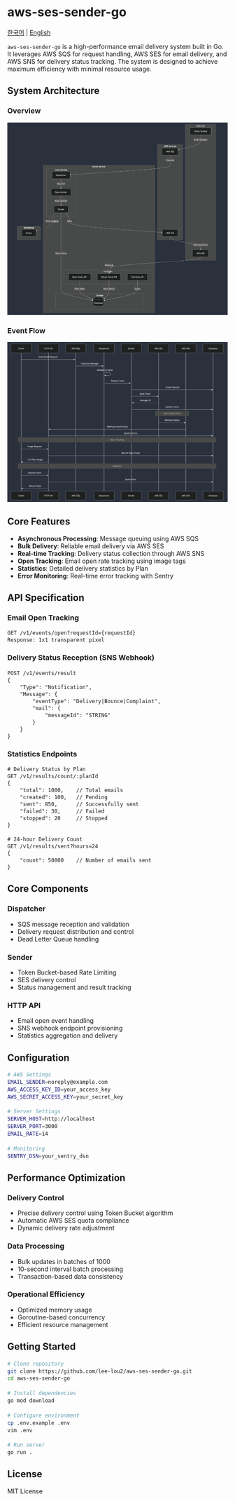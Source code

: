 # aws-ses-sender-go

[한국어](README.ko.md) | [English](README.md)

`aws-ses-sender-go` is a high-performance email delivery system built in Go. It leverages AWS SQS for request handling, AWS SES for email delivery, and AWS SNS for delivery status tracking. The system is designed to achieve maximum efficiency with minimal resource usage.

## System Architecture

### Overview
![system_architecture.png](docs/system_architecture.png)

### Event Flow
![event_flow.png](docs/event_flow.png)

## Core Features

- **Asynchronous Processing**: Message queuing using AWS SQS
- **Bulk Delivery**: Reliable email delivery via AWS SES
- **Real-time Tracking**: Delivery status collection through AWS SNS
- **Open Tracking**: Email open rate tracking using image tags
- **Statistics**: Detailed delivery statistics by Plan
- **Error Monitoring**: Real-time error tracking with Sentry

## API Specification

### Email Open Tracking
```http
GET /v1/events/open?requestId={requestId}
Response: 1x1 transparent pixel
```

### Delivery Status Reception (SNS Webhook)
```http
POST /v1/events/result
{
    "Type": "Notification",
    "Message": {
        "eventType": "Delivery|Bounce|Complaint",
        "mail": {
            "messageId": "STRING"
        }
    }
}
```

### Statistics Endpoints
```http
# Delivery Status by Plan
GET /v1/results/count/:planId
{
    "total": 1000,    // Total emails
    "created": 100,   // Pending
    "sent": 850,      // Successfully sent
    "failed": 30,     // Failed
    "stopped": 20     // Stopped
}

# 24-hour Delivery Count
GET /v1/results/sent?hours=24
{
    "count": 50000    // Number of emails sent
}
```

## Core Components

### Dispatcher
- SQS message reception and validation
- Delivery request distribution and control
- Dead Letter Queue handling

### Sender
- Token Bucket-based Rate Limiting
- SES delivery control
- Status management and result tracking

### HTTP API
- Email open event handling
- SNS webhook endpoint provisioning
- Statistics aggregation and delivery

## Configuration

```bash
# AWS Settings
EMAIL_SENDER=noreply@example.com
AWS_ACCESS_KEY_ID=your_access_key
AWS_SECRET_ACCESS_KEY=your_secret_key

# Server Settings
SERVER_HOST=http://localhost
SERVER_PORT=3000
EMAIL_RATE=14

# Monitoring
SENTRY_DSN=your_sentry_dsn
```

## Performance Optimization

### Delivery Control
- Precise delivery control using Token Bucket algorithm
- Automatic AWS SES quota compliance
- Dynamic delivery rate adjustment

### Data Processing
- Bulk updates in batches of 1000
- 10-second interval batch processing
- Transaction-based data consistency

### Operational Efficiency
- Optimized memory usage
- Goroutine-based concurrency
- Efficient resource management

## Getting Started

```bash
# Clone repository
git clone https://github.com/lee-lou2/aws-ses-sender-go.git
cd aws-ses-sender-go

# Install dependencies
go mod download

# Configure environment
cp .env.example .env
vim .env

# Run server
go run .
```

## License

MIT License